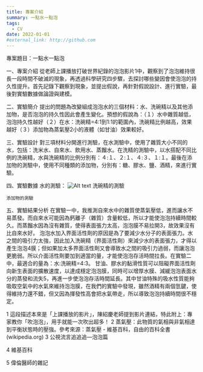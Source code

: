 ```yaml
---
title: 專案介紹
summary: 一點水一點泡
tags:
  - CV
date: 2022-01-01
#external_link: http://github.com
---
```


專案題目：一點水一點泡

一、專案介紹
	從老師上課播放打破世界紀錄的泡泡影片1中，觀察到了泡泡維持很長一段時間不破滅的現象，再透過科學研究四步驟，去探討哪些變因會使泡泡的持久性提升。首先記錄下觀察到現象，並提出假說，再針對假說設計、進行實驗，最後對實驗數據做論證與建模。

二、實驗簡介
	提出的問題為改變組成泡泡水的三個材料：水、洗碗精以及其他添加物，是否泡泡的持久性因此會產生變化。預想的假說為：（１）水中雜質越低，泡泡持久性越好（２）在水：洗碗精=4:1到1:1的範圍內，洗碗精比例越高，效果越好（３）添加物為蒸氣壓2小的液體（如甘油）效果較好。
	
三、實驗設計
	對三項材料分開進行測驗，在水測驗中，使用了雜質大小不同的水，包括：洗米水、自來水、飲用水、蒸餾水。在洗精的測驗中，以水搭配不同比例的洗碗精，水與洗碗精的比例分別有：４:１、２:１、４:３、１:１。最後在添加物的測驗中，使用不同種類的添加物，分別有：糖、膠水、鹽、酒精，來進行實驗。

四、實驗數據
	水的測驗：
	 ![Alt text](image.png)
	洗碗精的測驗
 
	添加物的測驗
 

五、實驗結果分析
	在實驗一中，我推測自來水中的雜質使蒸氣壓低，進而讓水不易蒸發。而自來水可能因為鈣離子（雜質）含量較低，所以才能使泡泡持續時間較久。而蒸餾水因為沒有雜質，使得表面張力太高，泡泡膜不易拉開3，故效果沒有比自來水好。
	泡泡水加入界面活性劑的原因是為了要減少水分子的表面張力。水之間的吸引力太強，因此加入洗碗精（界面活性劑）來減少水的表面張力，才得以產生泡泡4膜；但如果加太多界面活性劑又會導致水之間的吸引力過弱，而讓泡泡更脆弱。所以介面活性劑要加到適當的量，才能使泡泡存活時間拉長。在實驗二中，最適合的量為：水:洗碗精=4:3。
	甘油、膠水的黏滑性質可以阻礙界面活性劑向新生表面的擴散速度，以達成穩定泡泡膜，同時可以增厚水膜、減緩泡泡表面水分的蒸發和流失5，再進一步使泡泡存活時間延長。其中甘油特殊的吸水性質能夠吸取空氣中的水氣來維持泡泡膜，在我們的實驗中發現，雖然酒精有兩個氫鍵，使得維持力還不錯，但又因為揮發性高會把水氣帶走，所以導致泡泡持續時間很不穩定。

  1 這段描述本來是「上課播放的影片」，陳紹慶老師提到影片連結，特此附上：專家教你「吹泡泡」，用手就能一次吹出超多！
  2 蒸氣壓：此物質的氣相與非氣相達到平衡狀態時的壓強。參考來源：蒸氣壓 - 維基百科，自由的百科全書 (wikipedia.org)
  3 公視流言追追追—泡泡篇

  4 維基百科

  5 偉倫醫師的雜記